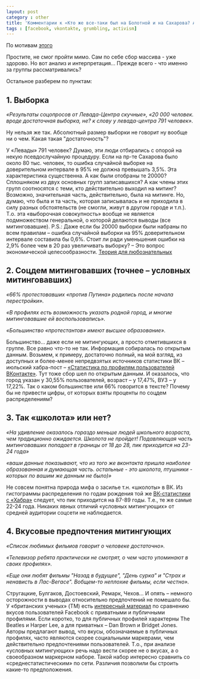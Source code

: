 ```yaml
---
layout: post
category : other
title: 'Комментарии к «Кто же все-таки был на Болотной и на Сахарова? Анализ профилей 20 000 участников митинга»'
tags : [facebook, vkontakte, grumbling, activism]
---
```


По мотивам [этого](http://basilisklab.com/boloto-analis-posetitelei.html)

Простите, не смог пройти мимо. Сам по себе сбор массива - уже здорово. Но вот анализ и интерпретация... Прежде всего - что именно за группы рассматривались?

Остальное разберем по пунктам:

<!--break-->
 
## 1. Выборка

_«Результаты соцопросов от Левада-Центра скучные», «20 000 человек. вроде достаточная выборка, не? к слову у левада-центра 791 человек»._
 
Ну нельзя же так. Абсолютный размер выборки не говорит ну вообще ни о чем. Какая такая "достаточность"?

У «Левады» 791 человек? Думаю, эти люди отбирались с опорой на некую псевдослучайную процедуру. Если на пр-те Сахарова было около 80 тыс. человек, то ошибка случайной выборке на доверительном интервале в 95% не должна превышать 3,5%. Эта характеристика существенна. А как были отобраны те 20000? Сплошняком из двух основных групп записавшихся? А как члены этих групп соотносятся с теми, кто действительно выходил на митинг? Возможно, значительная часть, действительно, была на митинге. Но, думаю, что была и та часть, которая записывалась и не приходила в силу разных обстоятельств (не смогли, живут в другом городе и т.п.). Т.о. эта «выборочная совокупность» вообще не является подмножеством генеральной, о которой делаются выводы (все митинговавшие).
P.S.: Даже если бы 20000 выборки были набраны по всем правилам – ошибка случайной выборки на 95% доверительном интервале составила бы 0,6%. Стоит ли ради уменьшения ошибки на 2,9% более чем в 20 раз увеличивать выборку? – Это вопрос экономической целесообразности. [Теория для любознательных](http://www.stathelp.ru/ots/g7p3.html)
 
## 2. Соцдем митинговавших (точнее – условных митинговавших)

_«66% протестовавших «против Путина» родились после начала перестройки»._

_«В профилях есть возможность указать родной город, и многие митинговавшие ей воспользовались»._

_«Большинство «протестантов» имеют высшее образование»._
 
Большинство… даже если не митингующих, а просто отметившихся в группе. Все равно что-то не так. Информация собиралась по открытым данным. Возьмем, к примеру, достаточно полный, на мой взгляд, из доступных и более-менее непредвзятых источников статистики ВК – июльский хабра-пост – [«Статистика по профилям пользователей ВКонтакте»](http://habrahabr.ru/blogs/statistics/123856/). Тут тоже сбор шел по открытым данным. И оказалось, что город указан у 30,55% пользователей, возраст – у 17,47%, ВУЗ – у 17,22%. Так о каком большинстве или 66% говорится в тексте? Почему бы не привести цифры, от которых взяты проценты по соцдем распределениям?
 
## 3. Так «школота» или нет?

_«На удивление оказалось гораздо меньше людей школьного возраста, чем традиционно ожидается. Школота не пройдет! Подавляющая часть митинговавших попадает в границы от 18 до 28, пик приходится на 23-24 года»_

_«ваши данные показывают, что из того же вконтакта пришла наиболее образованная и думающая часть. остальные - это школота, птушники - которых по вашим же данным не было)»_
 
Не совсем понятна природа мифа о засилье т.н. «школоты» в ВК. Из гистограммы распределения по годам рождения той же [ВК-статистики с «Хабра»](http://habrastorage.org/storage1/e62c481f/de48c88e/5502dee2/efcd3ed8.png) следует, что пик приходится на 87-89 годы. Т.е., те же самые 22-24 года. Никаких явных отличий «условных митингующих» от средней аудитории соцсети не наблюдается.
 
## 4. Вкусовые предпочтения митингующих

_«Список любимых фильмов говорит о человеке достаточно»._

_«Телевизор ребята практически не смотрят, о чем часто упоминают в своих профилях»._

_«Еще они любят фильмы "Назад в будущее", "День сурка" и "Страх и ненависть в Лас-Вегасе". Вобщем-то неплохие фильмы, если честно»._
 
Стругацкие, Булгаков, Достоевский, Ремарк, Чехов… И опять – немного осторожности в выводах относительно предпочтений не помешало бы. У «британских ученых» (TM) есть [интересный материал](http://onlinelibrary.wiley.com/doi/10.1111/j.1083-6101.2008.01432.x/full) по сравнению вкусов пользователей Facebook с приватными и публичными профилями. Если коротко, то для публичных профилей характерны The Beatles и Harper Lee, а для приватных – Dan Brown и Bridget Jones. Авторы предлагают вывод, что вкусы, обозначаемые в публичных профилях, часто являются скорее социальными маркерами, чем действительно предпочтениями пользователей. Т.о., при анализе «условных митингующих» речь надо вести скорее не о вкусах, а о своеобразном маркерном наборе. Такой набор интересно сравнить со «среднестатистическим» по сети. Различия позволили бы строить какие-то предположения.